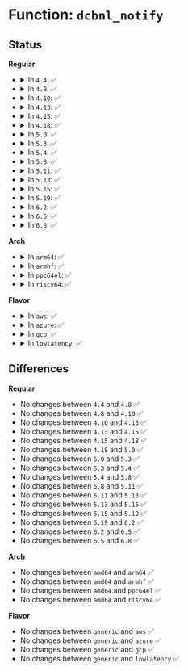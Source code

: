 # Function: <code>dcbnl_notify</code>

## Status
<b>Regular</b>
<ul>
<li>
<details>
<summary>In <code>4.4</code>: ✅</summary>

```c
int dcbnl_notify(struct net_device *dev, int event, int cmd, u32 seq, u32 portid, int dcbx_ver);
```

**Collision:** Unique Static

**Inline:** No

**Transformation:** False

**Instances:**

```
In net/dcb/dcbnl.c (ffffffff81814c30)
Location: net/dcb/dcbnl.c:1359
Inline: False
Direct callers:
  - net/dcb/dcbnl.c:dcbnl_setall
  - net/dcb/dcbnl.c:dcbnl_ieee_del
  - net/dcb/dcbnl.c:dcbnl_ieee_set
  - net/dcb/dcbnl.c:dcbnl_setapp
```
**Symbols:**

```
ffffffff81814c30-ffffffff81814d37: dcbnl_notify (STB_LOCAL)
```
</details>
</li>
<li>
<details>
<summary>In <code>4.8</code>: ✅</summary>

```c
int dcbnl_notify(struct net_device *dev, int event, int cmd, u32 seq, u32 portid, int dcbx_ver);
```

**Collision:** Unique Static

**Inline:** No

**Transformation:** False

**Instances:**

```
In net/dcb/dcbnl.c (ffffffff81887b00)
Location: net/dcb/dcbnl.c:1359
Inline: False
Direct callers:
  - net/dcb/dcbnl.c:dcbnl_ieee_del
  - net/dcb/dcbnl.c:dcbnl_ieee_set
  - net/dcb/dcbnl.c:dcbnl_setall
  - net/dcb/dcbnl.c:dcbnl_setapp
```
**Symbols:**

```
ffffffff81887b00-ffffffff81887c06: dcbnl_notify (STB_LOCAL)
```
</details>
</li>
<li>
<details>
<summary>In <code>4.10</code>: ✅</summary>

```c
int dcbnl_notify(struct net_device *dev, int event, int cmd, u32 seq, u32 portid, int dcbx_ver);
```

**Collision:** Unique Static

**Inline:** No

**Transformation:** False

**Instances:**

```
In net/dcb/dcbnl.c (ffffffff818bc320)
Location: net/dcb/dcbnl.c:1360
Inline: False
Direct callers:
  - net/dcb/dcbnl.c:dcbnl_ieee_del
  - net/dcb/dcbnl.c:dcbnl_ieee_set
  - net/dcb/dcbnl.c:dcbnl_setall
  - net/dcb/dcbnl.c:dcbnl_setapp
```
**Symbols:**

```
ffffffff818bc320-ffffffff818bc426: dcbnl_notify (STB_LOCAL)
```
</details>
</li>
<li>
<details>
<summary>In <code>4.13</code>: ✅</summary>

```c
int dcbnl_notify(struct net_device *dev, int event, int cmd, u32 seq, u32 portid, int dcbx_ver);
```

**Collision:** Unique Static

**Inline:** No

**Transformation:** False

**Instances:**

```
In net/dcb/dcbnl.c (ffffffff818e2d10)
Location: net/dcb/dcbnl.c:1353
Inline: False
Direct callers:
  - net/dcb/dcbnl.c:dcbnl_ieee_del
  - net/dcb/dcbnl.c:dcbnl_ieee_set
  - net/dcb/dcbnl.c:dcbnl_setall
  - net/dcb/dcbnl.c:dcbnl_setapp
```
**Symbols:**

```
ffffffff818e2d10-ffffffff818e2e16: dcbnl_notify (STB_LOCAL)
```
</details>
</li>
<li>
<details>
<summary>In <code>4.15</code>: ✅</summary>

```c
int dcbnl_notify(struct net_device *dev, int event, int cmd, u32 seq, u32 portid, int dcbx_ver);
```

**Collision:** Unique Static

**Inline:** No

**Transformation:** False

**Instances:**

```
In net/dcb/dcbnl.c (ffffffff81968b00)
Location: net/dcb/dcbnl.c:1353
Inline: False
Direct callers:
  - net/dcb/dcbnl.c:dcbnl_ieee_del
  - net/dcb/dcbnl.c:dcbnl_ieee_set
  - net/dcb/dcbnl.c:dcbnl_setall
  - net/dcb/dcbnl.c:dcbnl_setapp
```
**Symbols:**

```
ffffffff81968b00-ffffffff81968c06: dcbnl_notify (STB_LOCAL)
```
</details>
</li>
<li>
<details>
<summary>In <code>4.18</code>: ✅</summary>

```c
int dcbnl_notify(struct net_device *dev, int event, int cmd, u32 seq, u32 portid, int dcbx_ver);
```

**Collision:** Unique Static

**Inline:** No

**Transformation:** False

**Instances:**

```
In net/dcb/dcbnl.c (ffffffff819c22e0)
Location: net/dcb/dcbnl.c:1365
Inline: False
Direct callers:
  - net/dcb/dcbnl.c:dcbnl_ieee_del
  - net/dcb/dcbnl.c:dcbnl_ieee_set
  - net/dcb/dcbnl.c:dcbnl_setall
  - net/dcb/dcbnl.c:dcbnl_setapp
```
**Symbols:**

```
ffffffff819c22e0-ffffffff819c23e3: dcbnl_notify (STB_LOCAL)
```
</details>
</li>
<li>
<details>
<summary>In <code>5.0</code>: ✅</summary>

```c
int dcbnl_notify(struct net_device *dev, int event, int cmd, u32 seq, u32 portid, int dcbx_ver);
```

**Collision:** Unique Static

**Inline:** No

**Transformation:** False

**Instances:**

```
In net/dcb/dcbnl.c (ffffffff819f9840)
Location: net/dcb/dcbnl.c:1365
Inline: False
Direct callers:
  - net/dcb/dcbnl.c:dcbnl_ieee_del
  - net/dcb/dcbnl.c:dcbnl_ieee_set
  - net/dcb/dcbnl.c:dcbnl_setall
  - net/dcb/dcbnl.c:dcbnl_setapp
```
**Symbols:**

```
ffffffff819f9840-ffffffff819f9943: dcbnl_notify (STB_LOCAL)
```
</details>
</li>
<li>
<details>
<summary>In <code>5.3</code>: ✅</summary>

```c
int dcbnl_notify(struct net_device *dev, int event, int cmd, u32 seq, u32 portid, int dcbx_ver);
```

**Collision:** Unique Static

**Inline:** No

**Transformation:** False

**Instances:**

```
In net/dcb/dcbnl.c (ffffffff81a68d90)
Location: net/dcb/dcbnl.c:1370
Inline: False
Direct callers:
  - net/dcb/dcbnl.c:dcbnl_ieee_del
  - net/dcb/dcbnl.c:dcbnl_ieee_set
  - net/dcb/dcbnl.c:dcbnl_setall
  - net/dcb/dcbnl.c:dcbnl_setapp
```
**Symbols:**

```
ffffffff81a68d90-ffffffff81a68e95: dcbnl_notify (STB_LOCAL)
```
</details>
</li>
<li>
<details>
<summary>In <code>5.4</code>: ✅</summary>

```c
int dcbnl_notify(struct net_device *dev, int event, int cmd, u32 seq, u32 portid, int dcbx_ver);
```

**Collision:** Unique Static

**Inline:** No

**Transformation:** False

**Instances:**

```
In net/dcb/dcbnl.c (ffffffff81a9f6f0)
Location: net/dcb/dcbnl.c:1370
Inline: False
Direct callers:
  - net/dcb/dcbnl.c:dcbnl_ieee_del
  - net/dcb/dcbnl.c:dcbnl_ieee_set
  - net/dcb/dcbnl.c:dcbnl_setall
  - net/dcb/dcbnl.c:dcbnl_setapp
```
**Symbols:**

```
ffffffff81a9f6f0-ffffffff81a9f7f5: dcbnl_notify (STB_LOCAL)
```
</details>
</li>
<li>
<details>
<summary>In <code>5.8</code>: ✅</summary>

```c
int dcbnl_notify(struct net_device *dev, int event, int cmd, u32 seq, u32 portid, int dcbx_ver);
```

**Collision:** Unique Static

**Inline:** No

**Transformation:** False

**Instances:**

```
In net/dcb/dcbnl.c (ffffffff81b9b400)
Location: net/dcb/dcbnl.c:1370
Inline: False
Direct callers:
  - net/dcb/dcbnl.c:dcbnl_ieee_del
  - net/dcb/dcbnl.c:dcbnl_ieee_set
  - net/dcb/dcbnl.c:dcbnl_setall
  - net/dcb/dcbnl.c:dcbnl_setapp
```
**Symbols:**

```
ffffffff81b9b400-ffffffff81b9b505: dcbnl_notify (STB_LOCAL)
```
</details>
</li>
<li>
<details>
<summary>In <code>5.11</code>: ✅</summary>

```c
int dcbnl_notify(struct net_device *dev, int event, int cmd, u32 seq, u32 portid, int dcbx_ver);
```

**Collision:** Unique Static

**Inline:** No

**Transformation:** False

**Instances:**

```
In net/dcb/dcbnl.c (ffffffff81bab110)
Location: net/dcb/dcbnl.c:1370
Inline: False
Direct callers:
  - net/dcb/dcbnl.c:dcbnl_ieee_del
  - net/dcb/dcbnl.c:dcbnl_ieee_set
  - net/dcb/dcbnl.c:dcbnl_setall
  - net/dcb/dcbnl.c:dcbnl_setapp
```
**Symbols:**

```
ffffffff81bab110-ffffffff81bab215: dcbnl_notify (STB_LOCAL)
```
</details>
</li>
<li>
<details>
<summary>In <code>5.13</code>: ✅</summary>

```c
int dcbnl_notify(struct net_device *dev, int event, int cmd, u32 seq, u32 portid, int dcbx_ver);
```

**Collision:** Unique Static

**Inline:** No

**Transformation:** False

**Instances:**

```
In net/dcb/dcbnl.c (ffffffff81b9a2a0)
Location: net/dcb/dcbnl.c:1370
Inline: False
Direct callers:
  - net/dcb/dcbnl.c:dcbnl_ieee_del
  - net/dcb/dcbnl.c:dcbnl_ieee_set
  - net/dcb/dcbnl.c:dcbnl_setall
  - net/dcb/dcbnl.c:dcbnl_setapp
```
**Symbols:**

```
ffffffff81b9a2a0-ffffffff81b9a3a5: dcbnl_notify (STB_LOCAL)
```
</details>
</li>
<li>
<details>
<summary>In <code>5.15</code>: ✅</summary>

```c
int dcbnl_notify(struct net_device *dev, int event, int cmd, u32 seq, u32 portid, int dcbx_ver);
```

**Collision:** Unique Static

**Inline:** No

**Transformation:** False

**Instances:**

```
In net/dcb/dcbnl.c (ffffffff81c67910)
Location: net/dcb/dcbnl.c:1370
Inline: False
Direct callers:
  - net/dcb/dcbnl.c:dcbnl_ieee_del
  - net/dcb/dcbnl.c:dcbnl_ieee_set
  - net/dcb/dcbnl.c:dcbnl_setall
  - net/dcb/dcbnl.c:dcbnl_setapp
```
**Symbols:**

```
ffffffff81c67910-ffffffff81c67a15: dcbnl_notify (STB_LOCAL)
```
</details>
</li>
<li>
<details>
<summary>In <code>5.19</code>: ✅</summary>

```c
int dcbnl_notify(struct net_device *dev, int event, int cmd, u32 seq, u32 portid, int dcbx_ver);
```

**Collision:** Unique Static

**Inline:** No

**Transformation:** False

**Instances:**

```
In net/dcb/dcbnl.c (ffffffff81e0af30)
Location: net/dcb/dcbnl.c:1370
Inline: False
Direct callers:
  - net/dcb/dcbnl.c:dcbnl_ieee_del
  - net/dcb/dcbnl.c:dcbnl_ieee_set
  - net/dcb/dcbnl.c:dcbnl_setall
  - net/dcb/dcbnl.c:dcbnl_setapp
```
**Symbols:**

```
ffffffff81e0af30-ffffffff81e0b05a: dcbnl_notify (STB_LOCAL)
```
</details>
</li>
<li>
<details>
<summary>In <code>6.2</code>: ✅</summary>

```c
int dcbnl_notify(struct net_device *dev, int event, int cmd, u32 seq, u32 portid, int dcbx_ver);
```

**Collision:** Unique Static

**Inline:** No

**Transformation:** False

**Instances:**

```
In net/dcb/dcbnl.c (ffffffff81fe0800)
Location: net/dcb/dcbnl.c:1449
Inline: False
Direct callers:
  - net/dcb/dcbnl.c:dcbnl_ieee_del
  - net/dcb/dcbnl.c:dcbnl_ieee_set
  - net/dcb/dcbnl.c:dcbnl_setall
  - net/dcb/dcbnl.c:dcbnl_setapp
```
**Symbols:**

```
ffffffff81fe0800-ffffffff81fe092a: dcbnl_notify (STB_LOCAL)
```
</details>
</li>
<li>
<details>
<summary>In <code>6.5</code>: ✅</summary>

```c
int dcbnl_notify(struct net_device *dev, int event, int cmd, u32 seq, u32 portid, int dcbx_ver);
```

**Collision:** Unique Static

**Inline:** No

**Transformation:** False

**Instances:**

```
In net/dcb/dcbnl.c (ffffffff8205cbb0)
Location: net/dcb/dcbnl.c:1506
Inline: False
Direct callers:
  - net/dcb/dcbnl.c:dcbnl_ieee_del
  - net/dcb/dcbnl.c:dcbnl_ieee_set
  - net/dcb/dcbnl.c:dcbnl_setall
  - net/dcb/dcbnl.c:dcbnl_setapp
```
**Symbols:**

```
ffffffff8205cbb0-ffffffff8205ccda: dcbnl_notify (STB_LOCAL)
```
</details>
</li>
<li>
<details>
<summary>In <code>6.8</code>: ✅</summary>

```c
int dcbnl_notify(struct net_device *dev, int event, int cmd, u32 seq, u32 portid, int dcbx_ver);
```

**Collision:** Unique Static

**Inline:** No

**Transformation:** False

**Instances:**

```
In net/dcb/dcbnl.c (ffffffff8212f7c0)
Location: net/dcb/dcbnl.c:1506
Inline: False
Direct callers:
  - net/dcb/dcbnl.c:dcbnl_ieee_del
  - net/dcb/dcbnl.c:dcbnl_ieee_set
  - net/dcb/dcbnl.c:dcbnl_setall
  - net/dcb/dcbnl.c:dcbnl_setapp
```
**Symbols:**

```
ffffffff8212f7c0-ffffffff8212f8ea: dcbnl_notify (STB_LOCAL)
```
</details>
</li>
</ul>
<b>Arch</b>
<ul>
<li>
<details>
<summary>In <code>arm64</code>: ✅</summary>

```c
int dcbnl_notify(struct net_device *dev, int event, int cmd, u32 seq, u32 portid, int dcbx_ver);
```

**Collision:** Unique Static

**Inline:** No

**Transformation:** False

**Instances:**

```
In net/dcb/dcbnl.c (ffff800010d70c18)
Location: net/dcb/dcbnl.c:1370
Inline: False
Direct callers:
  - net/dcb/dcbnl.c:dcbnl_ieee_del
  - net/dcb/dcbnl.c:dcbnl_ieee_set
  - net/dcb/dcbnl.c:dcbnl_setall
  - net/dcb/dcbnl.c:dcbnl_setapp
```
**Symbols:**

```
ffff800010d70c18-ffff800010d70d48: dcbnl_notify (STB_LOCAL)
```
</details>
</li>
<li>
<details>
<summary>In <code>armhf</code>: ✅</summary>

```c
int dcbnl_notify(struct net_device *dev, int event, int cmd, u32 seq, u32 portid, int dcbx_ver);
```

**Collision:** Unique Static

**Inline:** No

**Transformation:** False

**Instances:**

```
In net/dcb/dcbnl.c (c0e6dc80)
Location: net/dcb/dcbnl.c:1370
Inline: False
Direct callers:
  - net/dcb/dcbnl.c:dcbnl_ieee_del
  - net/dcb/dcbnl.c:dcbnl_ieee_set
  - net/dcb/dcbnl.c:dcbnl_setall
  - net/dcb/dcbnl.c:dcbnl_setapp
```
**Symbols:**

```
c0e6dc80-c0e6dd94: dcbnl_notify (STB_LOCAL)
```
</details>
</li>
<li>
<details>
<summary>In <code>ppc64el</code>: ✅</summary>

```c
int dcbnl_notify(struct net_device *dev, int event, int cmd, u32 seq, u32 portid, int dcbx_ver);
```

**Collision:** Unique Static

**Inline:** No

**Transformation:** False

**Instances:**

```
In net/dcb/dcbnl.c (c000000000eaf420)
Location: net/dcb/dcbnl.c:1370
Inline: False
Direct callers:
  - net/dcb/dcbnl.c:dcbnl_ieee_del
  - net/dcb/dcbnl.c:dcbnl_ieee_set
  - net/dcb/dcbnl.c:dcbnl_ieee_set
  - net/dcb/dcbnl.c:dcbnl_setall
  - net/dcb/dcbnl.c:dcbnl_setapp
  - net/dcb/dcbnl.c:dcbnl_setapp
```
**Symbols:**

```
c000000000eaf420-c000000000eaf5a4: dcbnl_notify (STB_LOCAL)
```
</details>
</li>
<li>
<details>
<summary>In <code>riscv64</code>: ✅</summary>

```c
int dcbnl_notify(struct net_device *dev, int event, int cmd, u32 seq, u32 portid, int dcbx_ver);
```

**Collision:** Unique Static

**Inline:** No

**Transformation:** False

**Instances:**

```
In net/dcb/dcbnl.c (ffffffe0008a1928)
Location: net/dcb/dcbnl.c:1370
Inline: False
Direct callers:
  - net/dcb/dcbnl.c:dcbnl_ieee_del
  - net/dcb/dcbnl.c:dcbnl_ieee_set
  - net/dcb/dcbnl.c:dcbnl_setall
  - net/dcb/dcbnl.c:dcbnl_setapp
```
**Symbols:**

```
ffffffe0008a1928-ffffffe0008a1a02: dcbnl_notify (STB_LOCAL)
```
</details>
</li>
</ul>
<b>Flavor</b>
<ul>
<li>
<details>
<summary>In <code>aws</code>: ✅</summary>

```c
int dcbnl_notify(struct net_device *dev, int event, int cmd, u32 seq, u32 portid, int dcbx_ver);
```

**Collision:** Unique Static

**Inline:** No

**Transformation:** False

**Instances:**

```
In net/dcb/dcbnl.c (ffffffff81a3ea80)
Location: net/dcb/dcbnl.c:1370
Inline: False
Direct callers:
  - net/dcb/dcbnl.c:dcbnl_ieee_del
  - net/dcb/dcbnl.c:dcbnl_ieee_set
  - net/dcb/dcbnl.c:dcbnl_setall
  - net/dcb/dcbnl.c:dcbnl_setapp
```
**Symbols:**

```
ffffffff81a3ea80-ffffffff81a3eb85: dcbnl_notify (STB_LOCAL)
```
</details>
</li>
<li>
<details>
<summary>In <code>azure</code>: ✅</summary>

```c
int dcbnl_notify(struct net_device *dev, int event, int cmd, u32 seq, u32 portid, int dcbx_ver);
```

**Collision:** Unique Static

**Inline:** No

**Transformation:** False

**Instances:**

```
In net/dcb/dcbnl.c (ffffffff819fb670)
Location: net/dcb/dcbnl.c:1370
Inline: False
Direct callers:
  - net/dcb/dcbnl.c:dcbnl_ieee_del
  - net/dcb/dcbnl.c:dcbnl_ieee_set
  - net/dcb/dcbnl.c:dcbnl_setall
  - net/dcb/dcbnl.c:dcbnl_setapp
```
**Symbols:**

```
ffffffff819fb670-ffffffff819fb775: dcbnl_notify (STB_LOCAL)
```
</details>
</li>
<li>
<details>
<summary>In <code>gcp</code>: ✅</summary>

```c
int dcbnl_notify(struct net_device *dev, int event, int cmd, u32 seq, u32 portid, int dcbx_ver);
```

**Collision:** Unique Static

**Inline:** No

**Transformation:** False

**Instances:**

```
In net/dcb/dcbnl.c (ffffffff81aaa930)
Location: net/dcb/dcbnl.c:1370
Inline: False
Direct callers:
  - net/dcb/dcbnl.c:dcbnl_ieee_del
  - net/dcb/dcbnl.c:dcbnl_ieee_set
  - net/dcb/dcbnl.c:dcbnl_setall
  - net/dcb/dcbnl.c:dcbnl_setapp
```
**Symbols:**

```
ffffffff81aaa930-ffffffff81aaaa35: dcbnl_notify (STB_LOCAL)
```
</details>
</li>
<li>
<details>
<summary>In <code>lowlatency</code>: ✅</summary>

```c
int dcbnl_notify(struct net_device *dev, int event, int cmd, u32 seq, u32 portid, int dcbx_ver);
```

**Collision:** Unique Static

**Inline:** No

**Transformation:** False

**Instances:**

```
In net/dcb/dcbnl.c (ffffffff81ab6ca0)
Location: net/dcb/dcbnl.c:1370
Inline: False
Direct callers:
  - net/dcb/dcbnl.c:dcbnl_ieee_del
  - net/dcb/dcbnl.c:dcbnl_ieee_set
  - net/dcb/dcbnl.c:dcbnl_setall
  - net/dcb/dcbnl.c:dcbnl_setapp
```
**Symbols:**

```
ffffffff81ab6ca0-ffffffff81ab6da5: dcbnl_notify (STB_LOCAL)
```
</details>
</li>
</ul>

## Differences
<b>Regular</b>
<ul>
<li>
No changes between <code>4.4</code> and <code>4.8</code> ✅
</li>
<li>
No changes between <code>4.8</code> and <code>4.10</code> ✅
</li>
<li>
No changes between <code>4.10</code> and <code>4.13</code> ✅
</li>
<li>
No changes between <code>4.13</code> and <code>4.15</code> ✅
</li>
<li>
No changes between <code>4.15</code> and <code>4.18</code> ✅
</li>
<li>
No changes between <code>4.18</code> and <code>5.0</code> ✅
</li>
<li>
No changes between <code>5.0</code> and <code>5.3</code> ✅
</li>
<li>
No changes between <code>5.3</code> and <code>5.4</code> ✅
</li>
<li>
No changes between <code>5.4</code> and <code>5.8</code> ✅
</li>
<li>
No changes between <code>5.8</code> and <code>5.11</code> ✅
</li>
<li>
No changes between <code>5.11</code> and <code>5.13</code> ✅
</li>
<li>
No changes between <code>5.13</code> and <code>5.15</code> ✅
</li>
<li>
No changes between <code>5.15</code> and <code>5.19</code> ✅
</li>
<li>
No changes between <code>5.19</code> and <code>6.2</code> ✅
</li>
<li>
No changes between <code>6.2</code> and <code>6.5</code> ✅
</li>
<li>
No changes between <code>6.5</code> and <code>6.8</code> ✅
</li>
</ul>
<b>Arch</b>
<ul>
<li>
No changes between <code>amd64</code> and <code>arm64</code> ✅
</li>
<li>
No changes between <code>amd64</code> and <code>armhf</code> ✅
</li>
<li>
No changes between <code>amd64</code> and <code>ppc64el</code> ✅
</li>
<li>
No changes between <code>amd64</code> and <code>riscv64</code> ✅
</li>
</ul>
<b>Flavor</b>
<ul>
<li>
No changes between <code>generic</code> and <code>aws</code> ✅
</li>
<li>
No changes between <code>generic</code> and <code>azure</code> ✅
</li>
<li>
No changes between <code>generic</code> and <code>gcp</code> ✅
</li>
<li>
No changes between <code>generic</code> and <code>lowlatency</code> ✅
</li>
</ul>
